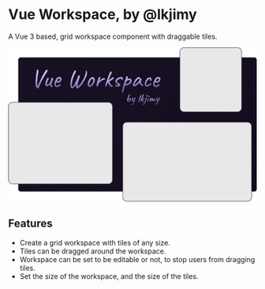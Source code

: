 # Vue Workspace, by @lkjimy

A Vue 3 based, grid workspace component with draggable tiles.

![banner.png](banner.png)

## Features

- Create a grid workspace with tiles of any size.
- Tiles can be dragged around the workspace.
- Workspace can be set to be editable or not, to stop users from dragging tiles.
- Set the size of the workspace, and the size of the tiles.
